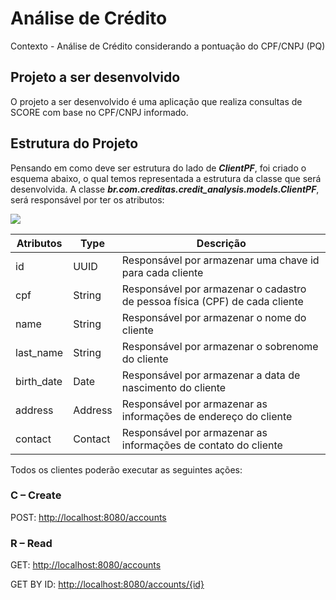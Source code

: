 # Análise de Crédito

Contexto - Análise de Crédito considerando a pontuação do CPF/CNPJ (PQ)


## Projeto a ser desenvolvido

O projeto a ser desenvolvido é uma aplicação que realiza consultas de SCORE com base no CPF/CNPJ informado.

## Estrutura do Projeto

Pensando em como deve ser estrutura do lado de **_ClientPF_**, foi criado o esquema abaixo, o qual temos representada a estrutura da classe que será desenvolvida.
A classe **_br.com.creditas.credit_analysis.models.ClientPF_**, será responsável por ter os atributos:

![](https://documents.lucid.app/documents/27c2686d-e801-4c1e-bf50-701820cc8486/pages/HWEp-vi-RSFO?a=665&x=115&y=107&w=990&h=306&store=1&accept=image%2F*&auth=LCA%20ed164406467db36424f88e2f9e8f3624a626374a-ts%3D1653916997)

| Atributos  | Type  | Descrição|
| ------------ | ------------------------- |------------ |
| id  | UUID | Responsável por armazenar uma chave id para cada cliente |
|  cpf |  String  |  Responsável por armazenar o cadastro de pessoa física (CPF) de cada cliente |
|  name |  String |  Responsável por armazenar o nome do cliente|
|  last_name |  String | Responsável por armazenar o sobrenome do cliente |
|  birth_date | Date  | Responsável por armazenar a data de nascimento do cliente  |
|  address |  Address | Responsável por armazenar as informações de endereço do cliente |
|  contact |  Contact | Responsável por armazenar as informações de contato do cliente |


Todos os clientes poderão executar as seguintes ações:

### C – Create  
POST: [http://localhost:8080/accounts](http://localhost:8080/accounts) 


### R – Read  
GET: [http://localhost:8080/accounts](http://localhost:8080/accounts)

GET BY ID: [http://localhost:8080/accounts/{id}](http://localhost:8080/accounts/{id})
